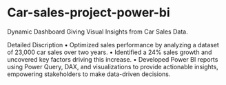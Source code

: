 # Car-sales-project-power-bi
Dynamic Dashboard Giving Visual Insights from Car Sales Data.

Detailed Discription
•	Optimized sales performance by analyzing a dataset of 23,000 car sales over two years. 
•	Identified a 24% sales growth and uncovered key factors driving this increase. 
•	Developed Power BI reports using Power Query, DAX, and visualizations to provide actionable insights, empowering stakeholders to make data-driven decisions.

